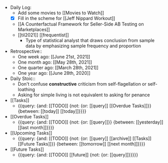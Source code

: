 - Daily Log:
    - Add some movies to [[Movies to Watch]]
    - [x] Fill in the scheme for [[Jeff Nippard Workout]]
    - [[A Counterfactual Framework for Seller-Side AB Testing on Marketplaces]]
    - [[til2021]] [[frequentist]]
        - Type of statistical analyst that draws conclusion from sample data by emphasizing sample frequency and proportion
- Retrospective::
    - One week ago: [[June 21st, 2021]]
    - One month ago: [[May 28th, 2021]]
    - One quarter ago: [[March 28th, 2021]]
    - One year ago: [[June 28th, 2020]]
- Daily Stoic::
    - Don't confuse __constructive__ criticism from self-flagellation or self-loathing
    - Asking for simple living is not equivalent to asking for penance 
- [[Tasks]]
    - {{query: {and: [[TODO]] {not: {or: [[query]] [[Overdue Tasks]]}} {between: [[today]] [[today]]}}}}
- [[Overdue Tasks]]
    - {{query: {and: [[TODO]] {not: {or: [[query]]}} {between: [[yesterday]] [[last month]]}}}}
- [[Upcoming Tasks]]
    - {{query: {and: [[TODO]] {not: {or: [[query]] [[archive]] [[Tasks]] [[Future Tasks]]}} {between: [[tomorrow]] [[next month]]}}}}
- [[Future Tasks]]
    - {{query: {and: [[TODO]] [[future]] {not: {or: [[query]]}}}}}
